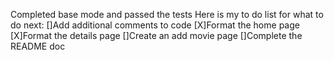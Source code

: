 Completed base mode and passed the tests
Here is my to do list for what to do next:
[]Add additional comments to code
[X]Format the home page
[X]Format the details page
[]Create an add movie page
[]Complete the README doc
